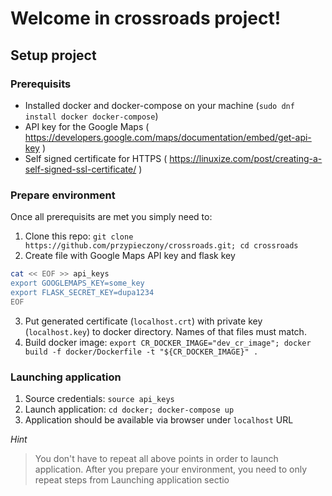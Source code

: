 # Welcome in crossroads project!

 ## Setup project
 
 ### Prerequisits
 
 * Installed docker and docker-compose on your machine (`sudo dnf install docker docker-compose`)
 * API key for the Google Maps ( https://developers.google.com/maps/documentation/embed/get-api-key )
 * Self signed certificate for HTTPS ( https://linuxize.com/post/creating-a-self-signed-ssl-certificate/ )
 
 ### Prepare environment
 
 Once all prerequisits are met you simply need to:
1. Clone this repo:
 `git clone https://github.com/przypieczony/crossroads.git; cd crossroads`
2. Create file with Google Maps API key and flask key
 ```sh
cat << EOF >> api_keys
export GOOGLEMAPS_KEY=some_key
export FLASK_SECRET_KEY=dupa1234
EOF
```
 3. Put generated certificate (`localhost.crt`) with private key (`localhost.key`) to docker directory. Names of that files must match.
 4. Build docker image:
 `export CR_DOCKER_IMAGE="dev_cr_image"; docker build -f docker/Dockerfile -t "${CR_DOCKER_IMAGE}" .`
 
### Launching application

1. Source credentials:
`source api_keys`
2. Launch application:
 `cd docker; docker-compose up`
3. Application should be available via browser under `localhost` URL
 
*Hint*
> You don't have to repeat all above points in order to launch application.
> After you prepare your environment, you need to only repeat steps from Launching application sectio